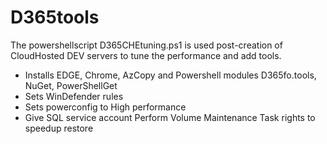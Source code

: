 # D365tools
The powershellscript D365CHEtuning.ps1 is used post-creation of CloudHosted DEV servers to tune the performance and add tools.<br>
- Installs EDGE, Chrome, AzCopy and Powershell modules D365fo.tools, NuGet, PowerShellGet
- Sets WinDefender rules
- Sets powerconfig to High performance
- Give SQL service account Perform Volume Maintenance Task rights to speedup restore

